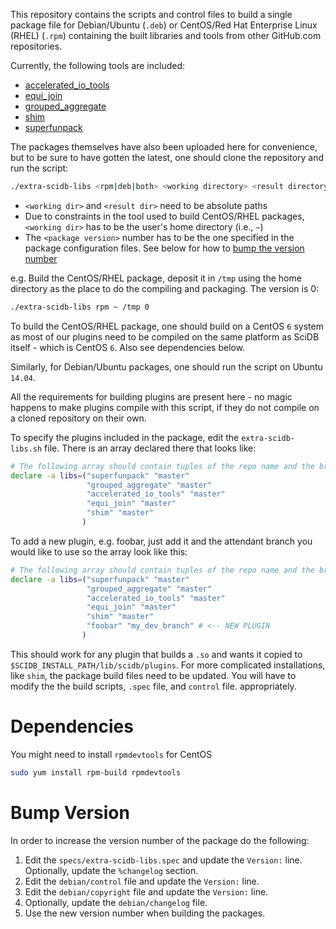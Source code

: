 This repository contains the scripts and control files to build a
single package file for Debian/Ubuntu (`.deb`) or CentOS/Red Hat
Enterprise Linux (RHEL) (`.rpm`) containing the built libraries and
tools from other GitHub.com repositories.

Currently, the following tools are included:

- [accelerated_io_tools](https://github.com/Paradigm4/accelerated_io_tools)
- [equi_join](https://github.com/Paradigm4/equi_join)
- [grouped_aggregate](https://github.com/Paradigm4/grouped_aggregate)
- [shim](https://github.com/Paradigm4/shim)
- [superfunpack](https://github.com/Paradigm4/superfunpack)

The packages themselves have also been uploaded here for convenience,
but to be sure to have gotten the latest, one should clone the
repository and run the script:
```bash
./extra-scidb-libs <rpm|deb|both> <working directory> <result directory> <package version>
```
* `<working dir>` and `<result dir>` need to be absolute paths
* Due to constraints in the tool used to build CentOS/RHEL packages,
  `<working dir>` has to be the user's home directory (i.e., `~`)
* The `<package version>` number has to be the one specified in the
  package configuration files. See below for how to
  [bump the version number](#bump-version)

e.g. Build the CentOS/RHEL package, deposit it in `/tmp` using the home
directory as the place to do the compiling and packaging.  The version
is 0:
```bash
./extra-scidb-libs rpm ~ /tmp 0
```

To build the CentOS/RHEL package, one should build on a CentOS `6`
system as most of our plugins need to be compiled on the same platform
as SciDB itself - which is CentOS `6`. Also see dependencies below.

Similarly, for Debian/Ubuntu packages, one should run the script on
Ubuntu `14.04`.

All the requirements for building plugins are present here - no magic
happens to make plugins compile with this script, if they do not
compile on a cloned repository on their own.

To specify the plugins included in the package, edit the
`extra-scidb-libs.sh` file.  There is an array declared there that
looks like:

```sh
# The following array should contain tuples of the repo name and the branch to get.
declare -a libs=("superfunpack" "master"
                 "grouped_aggregate" "master"
                 "accelerated_io_tools" "master"
                 "equi_join" "master"
                 "shim" "master"
                )
```

To add a new plugin, e.g. foobar, just add it and the attendant branch
you would like to use so the array look like this:

```sh
# The following array should contain tuples of the repo name and the branch to get.
declare -a libs=("superfunpack" "master"
                 "grouped_aggregate" "master"
                 "accelerated_io_tools" "master"
                 "equi_join" "master"
                 "shim" "master"
                 "foobar" "my_dev_branch" # <-- NEW PLUGIN
                )
```

This should work for any plugin that builds a `.so` and wants it
copied to `$SCIDB_INSTALL_PATH/lib/scidb/plugins`.  For more
complicated installations, like `shim`, the package build files need
to be updated. You will have to modify the the build scripts, `.spec`
file, and `control` file.  appropriately.

# Dependencies

You might need to install `rpmdevtools` for CentOS

```sh
sudo yum install rpm-build rpmdevtools
```

# Bump Version

In order to increase the version number of the package do the
following:

1. Edit the `specs/extra-scidb-libs.spec` and update the `Version:` line. Optionally, update the `%changelog` section.
1. Edit the `debian/control` file and update the `Version:` line.
1. Edit the `debian/copyright` file and update the `Version:` line.
1. Optionally, update the `debian/changelog` file.
1. Use the new version number when building the packages.
